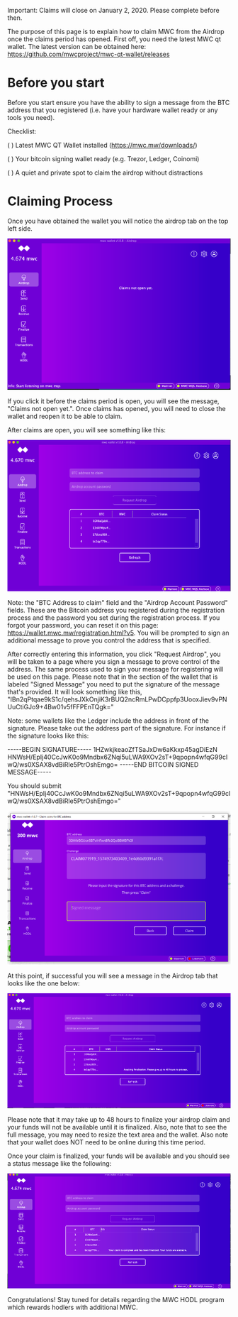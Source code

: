 Important: Claims will close on January 2, 2020. Please complete before then.

The purpose of this page is to explain how to claim MWC from the Airdrop once the claims period has opened. First off,
you need the latest MWC qt wallet. The latest version can be obtained here:
https://github.com/mwcproject/mwc-qt-wallet/releases

# Before you start

Before you start ensure you have the ability to sign a message from the BTC address that you registered (i.e. have your hardware wallet ready or any tools you need).

  Checklist:
  
  ( ) Latest MWC QT Wallet installed (https://mwc.mw/downloads/)
  
  ( ) Your bitcoin signing wallet ready (e.g. Trezor, Ledger, Coinomi)
  
  ( ) A quiet and private spot to claim the airdrop without distractions

# Claiming Process

Once you have obtained the wallet you will notice the airdrop tab on the top left side.

![Airdrop Tab](airdrop_images/airdrop_tab.png "Airdrop Tab")

If you click it before the claims period is open, you will see the message, "Claims not open yet.". Once claims has opened, you will need to close the wallet and reopen it to be able to claim.

After claims are open, you will see something like this:

![Airdrop Enabled](airdrop_images/airdrop_enabled.png "Airdrop Enabled")

Note: the "BTC Address to claim" field and the "Airdrop Account Password" fields. These are the Bitcoin address you registered during the registration process and the password you set during the registration process. If you forgot your password, you can reset it on this page: https://wallet.mwc.mw/registration.html?v5. You will be prompted to sign an additional message to prove you control the address that is specified.

After correctly entering this information, you click "Request Airdrop", you will be taken to a page where you sign a message to prove control of the address. The same process used to sign your message for registering will be used on this page. Please note that in the section of the wallet that is labeled "Signed Message" you need to put the signature of the message that's provided. It will look something like this, "IBn2qPtqae9kS1c/qehsJXkOnjiK3rBUQ2ncRmLPwDCppfp3UooxJiev9vPNUuCtiGJo9+4Bw01v5fFFPEnTQgk="

Note: some wallets like the Ledger include the address in front of the signature. Please take out the address part of the signature. For instance if the signature looks like this:

-----BEGIN SIGNATURE-----
1HZwkjkeaoZfTSaJxDw6aKkxp45agDiEzN
HNWsH/EpIj40CcJwK0o9Mndbx6ZNqi5uLWA9XOv2sT+9qpopn4wfqG99cIwQ/ws0XSAX8vdBiRle5PtrOshEmgo=
-----END BITCOIN SIGNED MESSAGE-----

You should submit "HNWsH/EpIj40CcJwK0o9Mndbx6ZNqi5uLWA9XOv2sT+9qpopn4wfqG99cIwQ/ws0XSAX8vdBiRle5PtrOshEmgo="

![Claim](airdrop_images/claim.png "Claim")

At this point, if successful you will see a message in the Airdrop tab that looks like the one below:

![Airdrop Awaiting](airdrop_images/awaiting_finalization2.png
 "Airdrop Awaiting")

Please note that it may take up to 48 hours to finalize your airdrop claim and your funds will not be available until it is finalized. Also, note that to see the full message, you may need to resize the text area and the wallet. Also note that your wallet does NOT need to be online during this time period.

Once your claim is finalized, your funds will be available and you should see a status message like the following:


![Claims Complete](airdrop_images/complete.png
 "Claims complete")

Congratulations! Stay tuned for details regarding the MWC HODL program which rewards hodlers with additional MWC.
